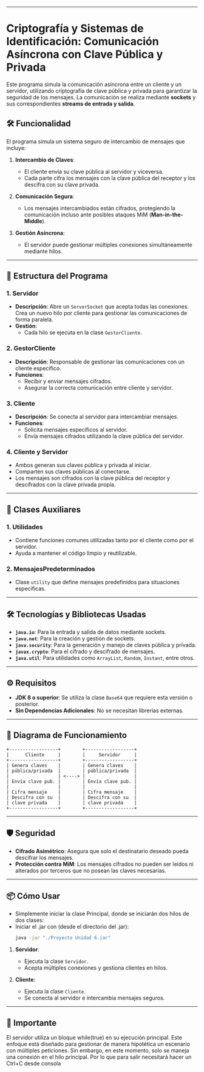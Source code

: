 
---

# Criptografía y Sistemas de Identificación: Comunicación Asíncrona con Clave Pública y Privada

Este programa simula la comunicación asíncrona entre un cliente y un servidor, utilizando criptografía de clave pública y privada para garantizar la seguridad de los mensajes. La comunicación se realiza mediante **sockets** y sus correspondientes **streams de entrada y salida**.

## 🛠️ Funcionalidad

El programa simula un sistema seguro de intercambio de mensajes que incluye:

1. **Intercambio de Claves**:
   - El cliente envía su clave pública al servidor y viceversa.
   - Cada parte cifra los mensajes con la clave pública del receptor y los descifra con su clave privada.

2. **Comunicación Segura**:
   - Los mensajes intercambiados están cifrados, protegiendo la comunicación incluso ante posibles ataques MiM (**Man-in-the-Middle**).

3. **Gestión Asíncrona**:
   - El servidor puede gestionar múltiples conexiones simultáneamente mediante hilos.

---

## 🚀 Estructura del Programa

### **1. Servidor**
- **Descripción**: Abre un `ServerSocket` que acepta todas las conexiones. Crea un nuevo hilo por cliente para gestionar las comunicaciones de forma paralela.
- **Gestión**: 
  - Cada hilo se ejecuta en la clase `GestorCliente`.

### **2. GestorCliente**
- **Descripción**: Responsable de gestionar las comunicaciones con un cliente específico.
- **Funciones**:
  - Recibir y enviar mensajes cifrados.
  - Asegurar la correcta comunicación entre cliente y servidor.

### **3. Cliente**
- **Descripción**: Se conecta al servidor para intercambiar mensajes.
- **Funciones**:
  - Solicita mensajes específicos al servidor.
  - Envía mensajes cifrados utilizando la clave pública del servidor.

### **4. Cliente y Servidor**
- Ambos generan sus claves pública y privada al iniciar.
- Comparten sus claves públicas al conectarse.
- Los mensajes son cifrados con la clave pública del receptor y descifrados con la clave privada propia.

---

## 📂 Clases Auxiliares

### **1. Utilidades**
- Contiene funciones comunes utilizadas tanto por el cliente como por el servidor.
- Ayuda a mantener el código limpio y reutilizable.

### **2. MensajesPredeterminados**
- Clase `utility` que define mensajes predefinidos para situaciones específicas.

---

## 🛠️ Tecnologías y Bibliotecas Usadas

- **`java.io`**: Para la entrada y salida de datos mediante sockets.
- **`java.net`**: Para la creación y gestión de sockets.
- **`java.security`**: Para la generación y manejo de claves pública y privada.
- **`javax.crypto`**: Para el cifrado y descifrado de mensajes.
- **`java.util`**: Para utilidades como `ArrayList`, `Random`, `Instant`, entre otros.

---

## ⚙️ Requisitos

- **JDK 8 o superior**: Se utiliza la clase `Base64` que requiere esta versión o posterior.
- **Sin Dependencias Adicionales**: No se necesitan librerías externas.

---

## 🧩 Diagrama de Funcionamiento

```plaintext
+------------------+        +------------------+
|      Cliente     |        |     Servidor     |
+------------------+        +------------------+
| Genera claves    |        | Genera claves    |
| pública/privada  |        | pública/privada  |
|                  | <----> |                  |
| Envía clave pub. |        | Envía clave pub. |
|                  |        |                  |
| Cifra mensaje    |        | Cifra mensaje    |
| Descifra con su  |        | Descifra con su  |
| clave privada    |        | clave privada    |
+------------------+        +------------------+
```

---

## 🛡️ Seguridad

- **Cifrado Asimétrico**: Asegura que solo el destinatario deseado pueda descifrar los mensajes.
- **Protección contra MiM**: Los mensajes cifrados no pueden ser leídos ni alterados por terceros que no posean las claves necesarias.

---

## 📦 Cómo Usar

- Simplemente iniciar la clase Principal, donde se iniciarán dos hilos de dos clases:
- Iniciar el .jar con (desde el directorio del .jar):
   ```bash
   java -jar "./Proyecto Unidad 6.jar"


1. **Servidor**:
   - Ejecuta la clase `Servidor`.
   - Acepta múltiples conexiones y gestiona clientes en hilos.

2. **Cliente**:
   - Ejecuta la clase `Cliente`.
   - Se conecta al servidor e intercambia mensajes seguros.
---  
## 🚨 Importante
El servidor utiliza un bloque while(true) en su ejecución principal. Este enfoque está diseñado para gestionar de manera hipotética un escenario con múltiples peticiones. Sin embargo, en este momento, solo se maneja una conexión en el hilo principal.
Por lo que para salir necesitará hacer un Ctrl+C desde consola



